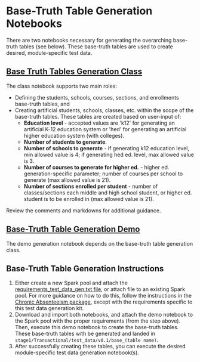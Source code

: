 # Base-Truth Table Generation Notebooks

There are two notebooks necessary for generating the overarching base-truth tables (see below). These base-truth tables are used to create desired, module-specific test data.

## [Base Truth Tables Generation Class](https://github.com/microsoft/OpenEduAnalytics/blob/main/modules/module_test_data_generation_kit/notebook/base_test_data_gen_py.ipynb)

The class notebook supports two main roles:
- Defining the students, schools, courses, sections, and enrollments base-truth tables, and
- Creating artificial students, schools, classes, etc. within the scope of the base-truth tables. These tables are created based on user-input of:
   * **Education level** - accepted values are 'k12' for generating an artificial K-12 education system or 'hed' for generating an artificial higher education system (with colleges).
   * **Number of students to generate**.
   * **Number of schools to generate** - if generating k12 education level, min allowed value is 4; if generating hed ed. level, max allowed value is 3.
   * **Number of courses to generate for higher ed.** - higher ed. generation-specific parameter; number of courses per school to generate (max allowed value is 21).
   * **Number of sections enrolled per student** - number of classes/sections each middle and high school student, or higher ed. student is to be enrolled in (max allowed value is 21). 
    
Review the comments and markdowns for additional guidance.

## [Base-Truth Table Generation Demo](https://github.com/microsoft/OpenEduAnalytics/blob/main/modules/module_test_data_generation_kit/notebook/base_test_data_gen_demo.ipynb)

The demo generation notebook depends on the base-truth table generation class.

## Base-Truth Table Generation Instructions

1. Either create a new Spark pool and attach the [requirements_test_data_gen.txt file](https://github.com/microsoft/OpenEduAnalytics/blob/main/modules/module_test_data_generation_kit/notebook/requirements_test_data_gen.txt), or attach file to an existing Spark pool. For more guidance on how to do this, follow the instructions in the [Chronic Absenteeism package](https://github.com/microsoft/OpenEduAnalytics/tree/main/packages/package_catalog/Predicting_Chronic_Absenteeism/pipelines#creating-an-apache-spark-pool-with-package-requirements), except with the requirements specific to this test data generation kit.
2. Download and import both notebooks, and attach the demo notebook to the Spark pool with the proper requirements (from the step above). Then, execute this demo notebook to create the base-truth tables. These base-truth tables with be generated and landed in ```stage1/Transactional/test_data/v0.1/base_(table name)```. 
3. After successfully creating these tables, you can execute the desired module-specific test data generation notebook(s).
